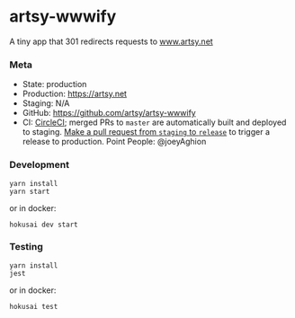 # artsy-wwwify

A tiny app that 301 redirects requests to www.artsy.net

### Meta

- State: production
- Production: https://artsy.net
- Staging: N/A
- GitHub: https://github.com/artsy/artsy-wwwify
- CI: [CircleCI](https://circleci.com/gh/artsy/artsy-wwwify); merged PRs to `master` are automatically built and deployed to staging. [Make a pull request from `staging` to `release`](https://github.com/artsy/artsy-wwwify/compare/release...staging?expand=1) to trigger a release to production.
  Point People: @joeyAghion

### Development

    yarn install
    yarn start

or in docker:

    hokusai dev start

### Testing

    yarn install
    jest

or in docker:

    hokusai test
